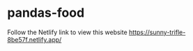 # pandas-food

Follow the Netlify link to view this website https://sunny-trifle-8be57f.netlify.app/
